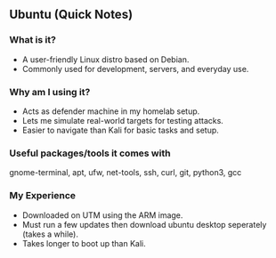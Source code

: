 ## Ubuntu (Quick Notes)

### What is it?
- A user-friendly Linux distro based on Debian.
- Commonly used for development, servers, and everyday use.

### Why am I using it?
- Acts as defender machine in my homelab setup.
- Lets me simulate real-world targets for testing attacks.
- Easier to navigate than Kali for basic tasks and setup.

### Useful packages/tools it comes with
gnome-terminal, apt, ufw, net-tools, ssh, curl, git, python3, gcc

### My Experience
- Downloaded on UTM using the ARM image.
- Must run a few updates then download ubuntu desktop seperately (takes a while).
- Takes longer to boot up than Kali.


